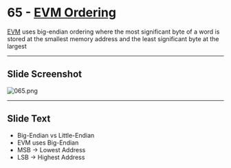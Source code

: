 # 65 - [EVM Ordering](EVM%20Ordering.md)

[EVM](EVM.md) uses big-endian ordering where the most significant byte of a word is stored at the smallest memory address and the least significant byte at the largest

___
## Slide Screenshot
![065.png](../../images/1.Ethereum%20101/065.png)
___
## Slide Text
- Big-Endian vs Little-Endian
- EVM uses Big-Endian
- MSB -> Lowest Address
- LSB -> Highest Address

 

